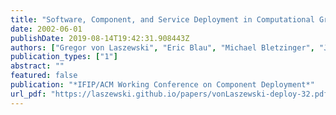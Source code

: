 ```yaml
---
title: "Software, Component, and Service Deployment in Computational Grids"
date: 2002-06-01
publishDate: 2019-08-14T19:42:31.908443Z
authors: ["Gregor von Laszewski", "Eric Blau", "Michael Bletzinger", "Jarek Gawor", "Peter Lane", "Stuart Martin", "Michael Russell"]
publication_types: ["1"]
abstract: ""
featured: false
publication: "*IFIP/ACM Working Conference on Component Deployment*"
url_pdf: "https://laszewski.github.io/papers/vonLaszewski-deploy-32.pdf"
---
```


